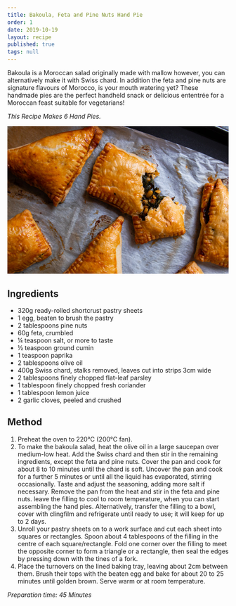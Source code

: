 ```yaml
---
title: Bakoula, Feta and Pine Nuts Hand Pie
order: 1
date: 2019-10-19
layout: recipe
published: true
tags: null
---
```

Bakoula is a Moroccan salad originally made with mallow however, you can alternatively make it with Swiss chard. In addition the feta and pine nuts are signature flavours of Morocco, is your mouth watering yet? These handmade pies are the perfect handheld snack or delicious ententrée for a Moroccan feast suitable for vegetarians!

*This Recipe Makes 6 Hand Pies.*

![Handmade Pastry Pies filled with salad](../uploads/bakoula-feta-and-pinutes-handpies-5.jpg "Bakoula Moroccan Salad Pies")

## Ingredients

* 320g ready-rolled shortcrust pastry sheets
* 1 egg, beaten to brush the pastry
* 2 tablespoons pine nuts
* 60g feta, crumbled
* ¼ teaspoon salt, or more to taste
* ½ teaspoon ground cumin
* 1 teaspoon paprika
* 2 tablespoons olive oil
* 400g Swiss chard, stalks removed, leaves cut into strips 3cm wide
* 2 tablespoons finely chopped flat-leaf parsley
* 1 tablespoon finely chopped fresh coriander
* 1 tablespoon lemon juice
* 2 garlic cloves, peeled and crushed

## Method

1. Preheat the oven to 220°C (200°C fan).
2. To make the bakoula salad, heat the olive oil in a large saucepan over medium-low heat. Add the Swiss chard and then stir in the remaining ingredients, except the feta and pine nuts. Cover the pan and cook for about 8 to 10 minutes until the chard is soft. Uncover the pan and cook for a further 5 minutes or until all the liquid has evaporated, stirring occasionally. Taste and adjust the seasoning, adding more salt if necessary. Remove the pan from the heat and stir in the feta and pine nuts. leave the filling to cool to room temperature, when you can start assembling the hand pies. Alternatively, transfer the filling to a bowl, cover with clingfilm and refrigerate until ready to use; it will keep for up to 2 days.
3. Unroll your pastry sheets on to a work surface and cut each sheet into squares or rectangles. Spoon about 4 tablespoons of the filling in the centre of each square/rectangle. Fold one corner over the filling to meet the opposite corner to form a triangle or a rectangle, then seal the edges by pressing down with the tines of a fork.
4. Place the turnovers on the lined baking tray, leaving about 2cm between them. Brush their tops with the beaten egg and bake for about 20 to 25 minutes until golden brown. Serve warm or at room temperature.

*Preparation time: 45 Minutes*